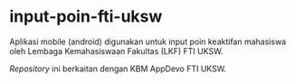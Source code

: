 # input-poin-fti-uksw
Aplikasi mobile (android) digunakan untuk input poin keaktifan mahasiswa oleh Lembaga Kemahasiswaan Fakultas (LKF) FTI UKSW.

_Repository_ ini berkaitan dengan KBM AppDevo FTI UKSW.
